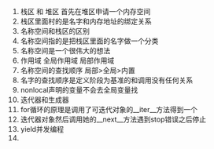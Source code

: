 1. 栈区 和 堆区 首先在堆区申请一个内存空间 
2. 栈区里面村的是名字和内存地址的绑定关系
3. 名称空间和栈区的区别
4. 名称空间指的是把栈区里面的名字做一个分类
5. 名称空间是一个很伟大的想法
6. 作用域 全局作用域 局部作用域
7. 名称空间的查找顺序 局部>全局>内置
8. 名字的查找顺序是定义阶段为基准的和调用没有任何关系
9. nonlocal声明的变量不会去全局变量找
10. 迭代器和生成器
11. for循环的原理是调用了可迭代对象的__iter__方法得到一个
12. 迭代器对象然后调用她的__next__方法遇到stop错误之后停止
13. yield并发编程
14. 

